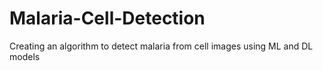 # Malaria-Cell-Detection
Creating an algorithm to detect malaria from cell images using ML and DL models
